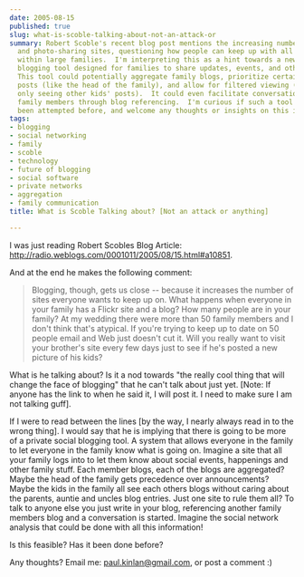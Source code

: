 ```yaml
---
date: 2005-08-15
published: true
slug: what-is-scoble-talking-about-not-an-attack-or
summary: Robert Scoble's recent blog post mentions the increasing number of blogs
  and photo-sharing sites, questioning how people can keep up with all of it, especially
  within large families.  I'm interpreting this as a hint towards a new, private social
  blogging tool designed for families to share updates, events, and other information.
  This tool could potentially aggregate family blogs, prioritize certain members'
  posts (like the head of the family), and allow for filtered viewing (e.g., kids
  only seeing other kids' posts).  It could even facilitate conversations between
  family members through blog referencing.  I'm curious if such a tool exists or has
  been attempted before, and welcome any thoughts or insights on this idea.
tags:
- blogging
- social networking
- family
- scoble
- technology
- future of blogging
- social software
- private networks
- aggregation
- family communication
title: What is Scoble Talking about? [Not an attack or anything]

---
```

I was just reading Robert Scobles Blog Article: <a href="http://radio.weblogs.com/0001011/2005/08/15.html#a10851">http://radio.weblogs.com/0001011/2005/08/15.html#a10851</a>.<p />And at the end he makes the following comment:<blockquote class="posterous_medium_quote">Blogging, though, gets us close -- because it increases the number of sites everyone wants to keep up on. What happens when everyone in your family has a Flickr site and a blog? How many people are in your family? At my wedding there were more than 50 family members and I don't think that's atypical. If you're trying to keep up to date on 50 people email and Web just doesn't cut it. Will you really want to visit your brother's site every few days just to see if he's posted a new picture of his kids?</blockquote><p />What is he talking about?  Is it a nod towards "the really cool thing that will change the face of blogging" that he can't talk about just yet. [Note: If anyone has the link to when he said it, I will post it.  I need to make sure I am not talking guff].<p />If I were to read between the lines [by the way, I nearly always read in to the wrong thing].  I would say that he is implying that there is going to be more of a private social blogging tool.  A system that allows everyone in the family to let everyone in the family know what is going on.  Imagine a site that all your family logs into to let them know about social events, happenings and other family stuff.  Each member blogs, each of the blogs are aggregated?  Maybe the head of the family gets precedence over announcements?  Maybe the kids in the family all see each others blogs without caring about the parents, auntie and uncles blog entries.  Just one site to rule them all?  To talk to anyone else you just write in your blog, referencing another family members blog and a conversation is started.  Imagine the social network analysis that could be done with all this information!<p />Is this feasible? Has it been done before?<p />Any thoughts?  Email me: <a href="mailto:paul.kinlan@gmail.com">paul.kinlan@gmail.com</a>, or post a comment :)<p />

